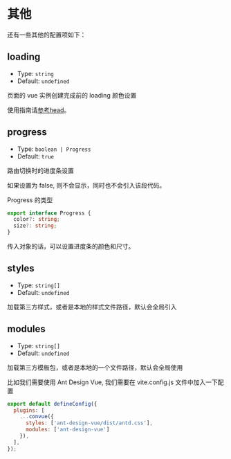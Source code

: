# 其他

还有一些其他的配置项如下：

## loading

- Type: `string`
- Default: `undefined`

页面的 vue 实例创建完成前的 loading 颜色设置

使用指南请[参考head](/convue/zh/guide/head)。

## progress

- Type: `boolean | Progress`
- Default: `true`

路由切换时的进度条设置

如果设置为 false, 则不会显示，同时也不会引入该段代码。

Progress 的类型
```ts
export interface Progress {
  color?: string;
  size?: string;
}
```

传入对象的话，可以设置进度条的颜色和尺寸。

## styles

- Type: `string[]`
- Default: `undefined`

加载第三方样式，或者是本地的样式文件路径，默认会全局引入


## modules

- Type: `string[]`
- Default: `undefined`

加载第三方模板包，或者是本地的一个文件路径，默认会全局使用

比如我们需要使用 Ant Design Vue, 我们需要在 vite.config.js 文件中加入一下配置

```js
export default defineConfig({
  plugins: [
    ...convue({
      styles: ['ant-design-vue/dist/antd.css'],
      modules: ['ant-design-vue']
    }),
  ],
});
```
